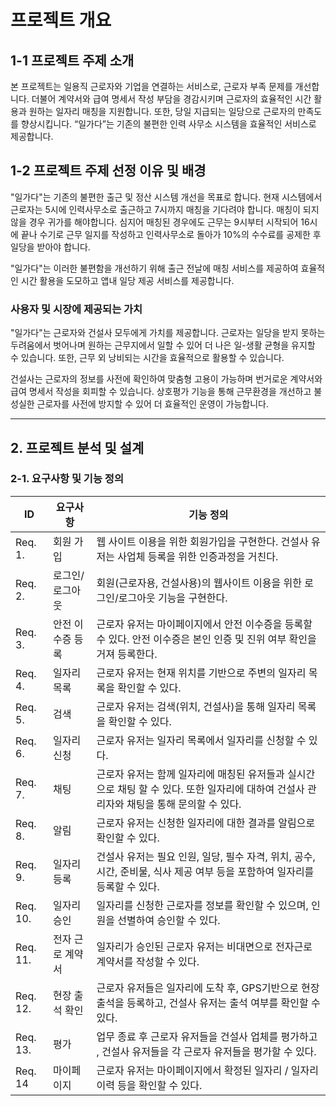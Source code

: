 # 프로젝트 개요

## 1-1 프로젝트 주제 소개

본 프로젝트는 일용직 근로자와 기업을 연결하는 서비스로, 근로자 부족 문제를 개선합니다. 더불어 계약서와 급여 명세서 작성 부담을 경감시키며 근로자의 효율적인 시간 활용과 원하는 일자리 매칭을 지원합니다. 또한, 당일 지급되는 일당으로 근로자의 만족도를 향상시킵니다. “일가다”는 기존의 불편한 인력 사무소 시스템을 효율적인 서비스로 제공합니다.

## 1-2 프로젝트 주제 선정 이유 및 배경

"일가다"는 기존의 불편한 출근 및 정산 시스템 개선을 목표로 합니다. 현재 시스템에서 근로자는 5시에 인력사무소로 출근하고 7시까지 매칭을 기다려야 합니다. 매칭이 되지 않을 경우 귀가를 해야합니다. 심지어 매칭된 경우에도 근무는 9시부터 시작되어 16시에 끝나 수기로 근무 일지를 작성하고 인력사무소로 돌아가 10%의 수수료를 공제한 후 일당을 받아야 합니다.

"일가다"는 이러한 불편함을 개선하기 위해 출근 전날에 매칭 서비스를 제공하여 효율적인 시간 활용을 도모하고 앱내 일당 제공 서비스를 제공합니다.

 

### 사용자 및 시장에 제공되는 가치

"일가다"는 근로자와 건설사 모두에게 가치를 제공합니다. 근로자는 일당을 받지 못하는 두려움에서 벗어나며 원하는 근무지에서 일할 수 있어 더 나은 일-생활 균형을 유지할 수 있습니다. 또한, 근무 외 낭비되는 시간을 효율적으로 활용할 수 있습니다.

건설사는 근로자의 정보를 사전에 확인하여 맞춤형 고용이 가능하며 번거로운 계약서와 급여 명세서 작성을 회피할 수 있습니다. 상호평가 기능을 통해 근무환경을 개선하고 불성실한 근로자를 사전에 방지할 수 있어 더 효율적인 운영이 가능합니다.

---

## 2. 프로젝트 분석 및 설계

### 2-1. **요구사항 및 기능 정의**

| ID | 요구사항 | 기능 정의 |
| --- | --- | --- |
| Req. 1. | 회원 가입 | 웹 사이트 이용을 위한 회원가입을 구현한다. 건설사 유저는 사업체 등록을 위한 인증과정을 거친다. |
| Req. 2. | 로그인/로그아웃 | 회원(근로자용, 건설사용)의 웹사이트 이용을 위한 로그인/로그아웃 기능을 구현한다. |
| Req. 3. | 안전 이수증 등록 | 근로자 유저는 마이페이지에서 안전 이수증을 등록할 수 있다. 안전 이수증은 본인 인증 및 진위 여부 확인을 거져 등록한다. |
| Req. 4. | 일자리 목록 | 근로자 유저는 현재 위치를 기반으로 주변의 일자리 목록을 확인할 수 있다. |
| Req. 5. | 검색 | 근로자 유저는 검색(위치, 건설사)을 통해 일자리 목록을 확인할 수 있다. |
| Req. 6. | 일자리 신청 | 근로자 유저는 일자리 목록에서 일자리를 신청할 수 있다. |
| Req. 7. | 채팅 | 근로자 유저는 함께 일자리에 매칭된 유저들과 실시간으로 채팅 할 수 있다. 또한 일자리에 대하여 건설사 관리자와 채팅을 통해 문의할 수 있다. |
| Req. 8. | 알림 | 근로자 유저는 신청한 일자리에 대한 결과를 알림으로 확인할 수 있다. |
| Req. 9. | 일자리 등록 | 건설사 유저는 필요 인원, 일당, 필수 자격, 위치, 공수, 시간, 준비물, 식사 제공 여부 등을 포함하여 일자리를 등록할 수 있다. |
| Req. 10. | 일자리 승인 | 일자리를 신청한 근로자를 정보를 확인할 수 있으며, 인원을 선별하여 승인할 수 있다. |
| Req. 11. | 전자 근로 계약서 | 일자리가 승인된 근로자 유저는 비대면으로 전자근로계약서를 작성할 수 있다. |
| Req. 12. | 현장 출석 확인 | 근로자 유저들은 일자리에 도착 후, GPS기반으로 현장 출석을 등록하고, 건설사 유저는 출석 여부를 확인할 수 있다. |
| Req. 13. | 평가 | 업무 종료 후 근로자 유저들을 건설사 업체를 평가하고 , 건설사 유저들을 각 근로자 유저들을 평가할 수 있다. |
| Req. 14 | 마이페이지 | 근로자 유저는 마이페이지에서 확정된 일자리 / 일자리 이력 등을 확인할 수 있다. |
